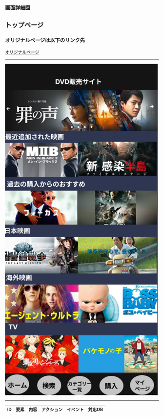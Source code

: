 ### 画面詳細図
## トップページ
### オリジナルページは以下のリンク先
[オリジナルページ](https://www.figma.com/file/aUIBKwBN1BN1f6srbwgCz3/%E4%B8%AD%E6%9D%91%E5%8B%87%E8%BC%9D-s-team-library?node-id=312%3A2)
*****
<img src="../img/toppage (2).png" width="500">

******

|ID|要素|内容|アクション|イベント|対応OB|
|---|---|---|-----------|-------|------|



